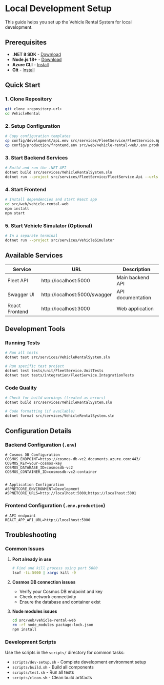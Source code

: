 # Local Development Setup

This guide helps you set up the Vehicle Rental System for local development.

## Prerequisites

- **.NET 8 SDK** - [Download](https://dotnet.microsoft.com/download/dotnet/8.0)
- **Node.js 18+** - [Download](https://nodejs.org/)
- **Azure CLI** - [Install](https://docs.microsoft.com/en-us/cli/azure/install-azure-cli)
- **Git** - [Install](https://git-scm.com/downloads)

## Quick Start

### 1. Clone Repository
```bash
git clone <repository-url>
cd VehicleRental
```

### 2. Setup Configuration
```bash
# Copy configuration templates
cp config/development/api.env src/services/FleetService/FleetService.Api/.env
cp config/production/frontend.env src/web/vehicle-rental-web/.env.production
```

### 3. Start Backend Services
```bash
# Build and run the .NET API
dotnet build src/services/VehicleRentalSystem.sln
dotnet run --project src/services/FleetService/FleetService.Api --urls "http://localhost:5000"
```

### 4. Start Frontend
```bash
# Install dependencies and start React app
cd src/web/vehicle-rental-web
npm install
npm start
```

### 5. Start Vehicle Simulator (Optional)
```bash
# In a separate terminal
dotnet run --project src/services/VehicleSimulator
```

## Available Services

| Service | URL | Description |
|---------|-----|-------------|
| Fleet API | http://localhost:5000 | Main backend API |
| Swagger UI | http://localhost:5000/swagger | API documentation |
| React Frontend | http://localhost:3000 | Web application |

## Development Tools

### Running Tests
```bash
# Run all tests
dotnet test src/services/VehicleRentalSystem.sln

# Run specific test project
dotnet test tests/unit/FleetService.UnitTests
dotnet test tests/integration/FleetService.IntegrationTests
```

### Code Quality
```bash
# Check for build warnings (treated as errors)
dotnet build src/services/VehicleRentalSystem.sln

# Code formatting (if available)
dotnet format src/services/VehicleRentalSystem.sln
```

## Configuration Details

### Backend Configuration (`.env`)
```env
# Cosmos DB Configuration
COSMOS_ENDPOINT=https://cosmos-db-vc2.documents.azure.com:443/
COSMOS_KEY=your-cosmos-key
COSMOS_DATABASE_ID=cosmosdb-vc2
COSMOS_CONTAINER_ID=cosmosdb-vc2-container


# Application Configuration
ASPNETCORE_ENVIRONMENT=Development
ASPNETCORE_URLS=http://localhost:5000;https://localhost:5001
```

### Frontend Configuration (`.env.production`)
```env
# API endpoint
REACT_APP_API_URL=http://localhost:5000
```

## Troubleshooting

### Common Issues

1. **Port already in use**
   ```bash
   # Find and kill process using port 5000
   lsof -ti:5000 | xargs kill -9
   ```

2. **Cosmos DB connection issues**
   - Verify your Cosmos DB endpoint and key
   - Check network connectivity
   - Ensure the database and container exist

3. **Node modules issues**
   ```bash
   cd src/web/vehicle-rental-web
   rm -rf node_modules package-lock.json
   npm install
   ```

### Development Scripts

Use the scripts in the `scripts/` directory for common tasks:
- `scripts/dev-setup.sh` - Complete development environment setup
- `scripts/build.sh` - Build all components
- `scripts/test.sh` - Run all tests
- `scripts/clean.sh` - Clean build artifacts